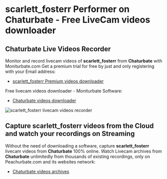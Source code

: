 # scarlett_fosterr Performer on Chaturbate - Free LiveCam videos downloader

## Chaturbate Live Videos Recorder

Monitor and record livecam videos of **scarlett_fosterr** from **Chaturbate** with Moniturbate.com
Get a premium trial for free by just and only registering with your Email address:
* [scarlett_fosterr Premium videos downloader](https://moniturbate.com/request-demo-licence-key.html)

Free livecam videos downloader - Moniturbate Software:
* [Chaturbate videos downloader](https://moniturbate.com/moniturbate-download-software.html)

![scarlett_fosterr livecam videos recorder](https://peachurnet.com/templates/moniturbate-software.png)


## Capture scarlett_fosterr videos from the Cloud and watch your recordings on Streaming

Without the need of downloading a software, capture **scarlett_fosterr** livecam videos from **Chaturbate** 100% online.
Watch Livecam archives from **Chaturbate** unlimitedly from thousands of existing recordings, only on Peachurbate.com and its websites network:
* [Chaturbate videos archives](https://peachurnet.com/)